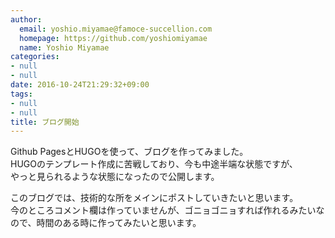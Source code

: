 ```yaml
---
author:
  email: yoshio.miyamae@famoce-succellion.com
  homepage: https://github.com/yoshiomiyamae
  name: Yoshio Miyamae
categories:
- null
- null
date: 2016-10-24T21:29:32+09:00
tags:
- null
- null
title: ブログ開始
---
```


Github PagesとHUGOを使って、ブログを作ってみました。  
HUGOのテンプレート作成に苦戦しており、今も中途半端な状態ですが、  
やっと見られるような状態になったので公開します。  

このブログでは、技術的な所をメインにポストしていきたいと思います。  
今のところコメント欄は作っていませんが、ゴニョゴニョすれば作れるみたいなので、時間のある時に作ってみたいと思います。
